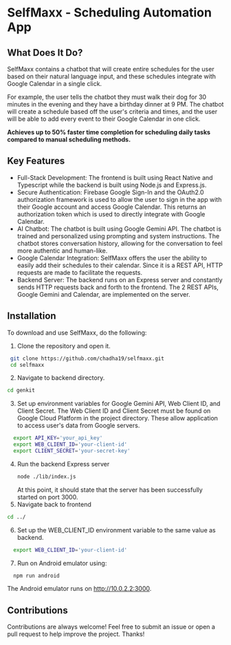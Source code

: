 # SelfMaxx - Scheduling Automation App

## What Does It Do?
SelfMaxx contains a chatbot that will create entire schedules for the user based on their natural language input, and these schedules integrate with Google Calendar in a single click. 

For example, the user tells the chatbot they must walk their dog for 30 minutes in the evening and they have a birthday dinner at 9 PM. The chatbot will create a schedule based off the user's criteria and times, and the user will be able to add every event to their Google Calendar in one click.

**Achieves up to 50% faster time completion for scheduling daily tasks compared to manual scheduling methods.**

## Key Features
- Full-Stack Development: The frontend is built using React Native and Typescript while the backend is built using Node.js and Express.js.
- Secure Authentication: Firebase Google Sign-In and the OAuth2.0 authorization framework is used to allow the user to sign in the app with their Google account and access Google Calendar. This returns an authorization token which is used to directly integrate with Google Calendar.
- AI Chatbot: The chatbot is built using Google Gemini API. The chatbot is trained and personalized using prompting and system instructions. The chatbot stores conversation history, allowing for the conversation to feel more authentic and human-like.
- Google Calendar Integration: SelfMaxx offers the user the ability to easily add their schedules to their calendar. Since it is a REST API, HTTP requests are made to facilitate the requests.
- Backend Server: The backend runs on an Express server and constantly sends HTTP requests back and forth to the frontend. The 2 REST APIs, Google Gemini and Calendar, are implemented on the server.

## Installation
To download and use SelfMaxx, do the following:
1. Clone the repository and open it.
  ```bash
   git clone https://github.com/chadha19/selfmaxx.git
   cd selfmaxx
   ```
2. Navigate to backend directory.
  ```bash
  cd genkit
  ```
3. Set up environment variables for Google Gemini API, Web Client ID, and Client Secret. The Web Client ID and Client Secret must be found on Google Cloud Platform in the project directory. These allow application to access user's data from Google servers.
  ```bash
    export API_KEY='your_api_key'
    export WEB_CLIENT_ID='your-client-id'
    export CLIENT_SECRET='your-secret-key'
  ```
4. Run the backend Express server
   ```bash
   node ./lib/index.js
   ```
   At this point, it should state that the server has been successfully started on port 3000.
5. Navigate back to frontend
  ```bash
  cd ../
  ```
6. Set up the WEB_CLIENT_ID environment variable to the same value as backend.
  ```bash
    export WEB_CLIENT_ID='your-client-id'
  ```
7. Run on Android emulator using:
  ```bash
    npm run android
  ```
  The Android emulator runs on http://10.0.2.2:3000.

## Contributions
Contributions are always welcome! Feel free to submit an issue or open a pull request to help improve the project. Thanks!
